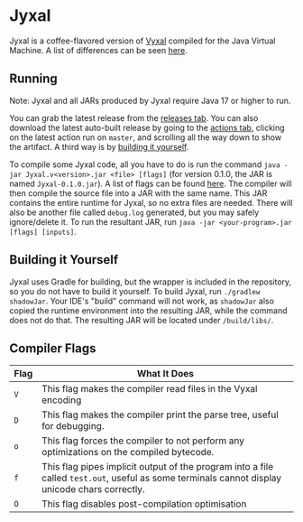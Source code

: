 # Jyxal

Jyxal is a coffee-flavored version of [Vyxal](https://github.com/Vyxal/Vyxal) compiled for the Java Virtual Machine. A list of differences can be seen [here](https://github.com/Vyxal/Jyxal/blob/master/docs/differences.md).

## Running

Note: Jyxal and all JARs produced by Jyxal require Java 17 or higher to run.

You can grab the latest release from the [releases tab](https://github.com/Vyxal/Jyxal/releases). You can also download the latest auto-built release by going to the [actions tab](https://github.com/Vyxal/Jyxal/actions), clicking on the latest action run on `master`, and scrolling all the way down to show the artifact. A third way is by [building it yourself](https://github.com/Vyxal/Jyxal#building-it-yourself).

To compile some Jyxal code, all you have to do is run the command `java -jar Jyxal.v<version>.jar <file> [flags]` (for version 0.1.0, the JAR is named `Jyxal-0.1.0.jar`). A list of flags can be found [here](https://github.com/Vyxal/Jyxal#compiler-flags). The compiler will then compile the source file into a JAR with the same name. This JAR contains the entire runtime for Jyxal, so no extra files are needed. There will also be another file called `debug.log` generated, but you may safely ignore/delete it. To run the resultant JAR, run `java -jar <your-program>.jar [flags] [inputs]`.

## Building it Yourself

Jyxal uses Gradle for building, but the wrapper is included in the repository, so you do not have to build it yourself. To build Jyxal, run `./gradlew shadowJar`. Your IDE's "build" command will not work, as `shadowJar` also copied the runtime environment into the resulting JAR, while the command does not do that. The resulting JAR will be located under `/build/libs/`.

## Compiler Flags
| Flag | What It Does                                                                                                                                   |
|------|------------------------------------------------------------------------------------------------------------------------------------------------|
| `V`  | This flag makes the compiler read files in the Vyxal encoding                                                                                  |
 | `D`  | This flag makes the compiler print the parse tree, useful for debugging.                                                                       |
 | `o`  | This flag forces the compiler to not perform any optimizations on the compiled bytecode.                                                       |
 | `f`  | This flag pipes implicit output of the program into a file called `test.out`, useful as some terminals cannot display unicode chars correctly. |
| `O`  | This flag disables post-compilation optimisation                                                                                               |
